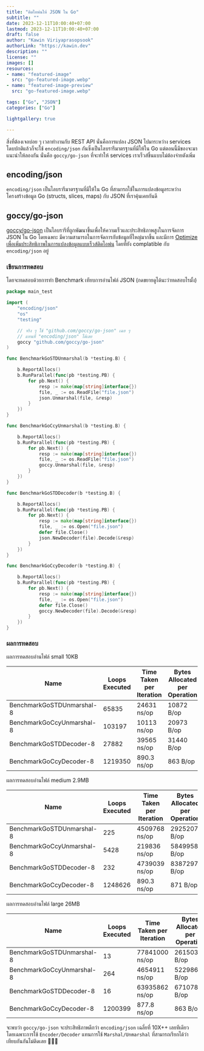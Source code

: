 ```yaml
---
title: "ติดไอพ่นให้ JSON ใน Go"
subtitle: ""
date: 2023-12-11T10:00:40+07:00
lastmod: 2023-12-11T10:00:40+07:00
draft: false
author: "Kawin Viriyaprasopsook"
authorLink: "https://kawin.dev"
description: ""
license: ""
images: []
resources:
- name: "featured-image"
  src: "go-featured-image.webp"
- name: "featured-image-preview"
  src: "go-featured-image.webp"

tags: ["Go", "JSON"]
categories: ["Go"]

lightgallery: true

---
```


สิ่งที่ต้องเจอบ่อย ๆ เวลาทำงานกับ REST API นั่นคือการแปลง JSON ไปมาระหว่าง services โดบปกติแล้วก็จะใช้ `encoding/json` กันซึ่งเป็นไลบรารีมาตรฐานที่มีให้ใน Go แต่ตอนนี้มีของจะมาแนะนำให้ลองกัน นั่นคือ `goccy/go-json` ที่จะทำให้ services เราเร็วส์ขึ้นแบบไม่ต้องจ่ายตังเพิ่ม

<!--more-->

## encoding/json
`encoding/json` เป็นไลบรารีมาตรฐานที่มีให้ใน Go ที่สามารถใช้ในการแปลงข้อมูลระหว่างโครงสร้างข้อมูล Go (structs, slices, maps) กับ JSON ที่เราคุ้นเคยกันดี

## goccy/go-json
[goccy/go-json](https://github.com/goccy/go-json) เป็นไลบรารีที่ถูกพัฒนาขึ้นเพื่อให้ความเร็วและประสิทธิภาพสูงในการจัดการ JSON ใน Go โดยเฉพาะ มีความสามารถในการจัดการกับข้อมูลที่ใหญ่มากขึ้น และมีการ [Optimize เพื่อเพิ่มประสิทธิภาพในการแปลงข้อมูลแบบเร็วส์ติดไอพ่น](https://github.com/goccy/go-json#how-it-works) โดยที่ยัง complatible กับ `encoding/json` อยู่

### เขียนการทดสอบ
โดยจะทดสอบด้วยการทำ Benchmark เทียบการอ่านไฟล์ JSON (กดขยายดูได้นะว่าทดสอบไรมั้ง)
```go
package main_test

import (
	"encoding/json"
	"os"
	"testing"

	// จริง ๆ ใช้ "github.com/goccy/go-json" เฉย ๆ
	// แทนที่ "encoding/json" ได้เลย
	goccy "github.com/goccy/go-json"
)

func BenchmarkGoSTDUnmarshal(b *testing.B) {

	b.ReportAllocs()
	b.RunParallel(func(pb *testing.PB) {
		for pb.Next() {
			resp := make(map[string]interface{})
			file, _ := os.ReadFile("file.json")
			json.Unmarshal(file, &resp)
		}
	})
}

func BenchmarkGoCcyUnmarshal(b *testing.B) {

	b.ReportAllocs()
	b.RunParallel(func(pb *testing.PB) {
		for pb.Next() {
			resp := make(map[string]interface{})
			file, _ := os.ReadFile("file.json")
			goccy.Unmarshal(file, &resp)
		}
	})
}

func BenchmarkGoSTDDecoder(b *testing.B) {

	b.ReportAllocs()
	b.RunParallel(func(pb *testing.PB) {
		for pb.Next() {
			resp := make(map[string]interface{})
			file, _ := os.Open("file.json")
			defer file.Close()
			json.NewDecoder(file).Decode(&resp)
		}
	})
}

func BenchmarkGoCcyDecoder(b *testing.B) {

	b.ReportAllocs()
	b.RunParallel(func(pb *testing.PB) {
		for pb.Next() {
			resp := make(map[string]interface{})
			file, _ := os.Open("file.json")
			defer file.Close()
			goccy.NewDecoder(file).Decode(&resp)
		}
	})
}
```

### ผลการทดสอบ
ผลการทดสอบอ่านไฟล์ small 10KB

|Name|Loops Executed|Time Taken per Iteration|Bytes Allocated per Operation|Allocations per Operation|
|---|---|---|---|---|
|BenchmarkGoSTDUnmarshal-8|          65835|             24631 ns/op|           10872 B/op|         11 allocs/op|
|BenchmarkGoCcyUnmarshal-8|         103197|             10113 ns/op|           20973 B/op|         11 allocs/op|
|BenchmarkGoSTDDecoder-8|            27882|             39565 ns/op|           31440 B/op|         17 allocs/op|
|BenchmarkGoCcyDecoder-8|          1219350|               890.3 ns/op|           863 B/op|          9 allocs/op|


ผลการทดสอบอ่านไฟล์ medium 2.9MB

|Name|Loops Executed|Time Taken per Iteration|Bytes Allocated per Operation|Allocations per Operation|
|---|---|---|---|---|
|BenchmarkGoSTDUnmarshal-8|            225|           4509768 ns/op|         2925207 B/op|         11 allocs/op|
|BenchmarkGoCcyUnmarshal-8|           5428|            219836 ns/op|         5849958 B/op|         13 allocs/op|
|BenchmarkGoSTDDecoder-8|              232|           4739039 ns/op|         8387297 B/op|         26 allocs/op|
|BenchmarkGoCcyDecoder-8|          1248626|               890.3 ns/op|           871 B/op|          9 allocs/op|

ผลการทดสอบอ่านไฟล์ large 26MB

|Name|Loops Executed|Time Taken per Iteration|Bytes Allocated per Operation|Allocations per Operation|
|---|---|---|---|---|
|BenchmarkGoSTDUnmarshal-8|             13|          77841000 ns/op|        26150382 B/op|         16 allocs/op|
|BenchmarkGoCcyUnmarshal-8|            264|           4654911 ns/op|        52298626 B/op|         13 allocs/op|
|BenchmarkGoSTDDecoder-8|               16|          63935862 ns/op|        67107820 B/op|         33 allocs/op|
|BenchmarkGoCcyDecoder-8|          1200399|               877.8 ns/op|           863 B/op|          9 allocs/op|

จะพบว่า `goccy/go-json` จะประสิทธิภาพดีกว่า `encoding/json` เฉลี่ยที่ 10X++ เลยทีเดียว โดยเฉพาะการใช้ `Encoder/Decoder` แทนการใช้ `Marshal/Unmarshal` ที่สามารถเรียกได้ว่าเทียบกันกันไม่ติดเลย 🤣🤣🤣
